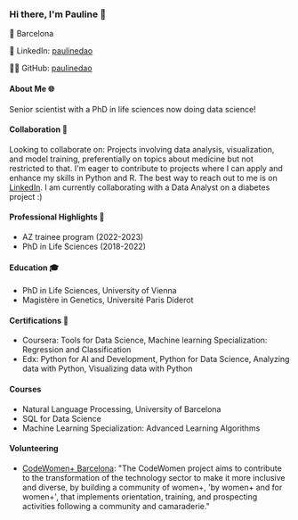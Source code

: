### Hi there, I'm Pauline 👋

📍 Barcelona

🔗 LinkedIn: [paulinedao](https://www.linkedin.com/in/pauline-dao)

👨‍💻 GitHub: [paulinedao](https://github.com/paulinedao)


#### About Me 🌐

Senior scientist with a PhD in life sciences now doing data science!

#### Collaboration 👯
Looking to collaborate on: Projects involving data analysis, visualization, and model training, preferentially on topics about medicine but not restricted to that. I'm eager to contribute to projects where I can apply and enhance my skills in Python and R.
The best way to reach out to me is on [LinkedIn](https://www.linkedin.com/in/pauline-dao). 
I am currently collaborating with a Data Analyst on a diabetes project :)


#### Professional Highlights 🌟

- AZ trainee program (2022-2023)
- PhD in Life Sciences (2018-2022)


#### Education 🎓

- PhD in Life Sciences, University of Vienna
- Magistère in Genetics, Université Paris Diderot


#### Certifications 📜

- Coursera: Tools for Data Science, Machine learning Specialization: Regression and Classification
- Edx: Python for AI and Development, Python for Data Science, Analyzing data with Python, Visualizing data with Python


#### Courses

- Natural Language Processing, University of Barcelona
- SQL for Data Science
- Machine Learning Specialization: Advanced Learning Algorithms

#### Volunteering 
- [CodeWomen+ Barcelona](https://codewomen.plus/en/): 
"The CodeWomen project aims to contribute to the transformation of the technology sector to make it more inclusive and diverse, by building a community of women+, 'by women+ and for women+', that implements orientation, training, and prospecting activities following a community and camaraderie."

  
